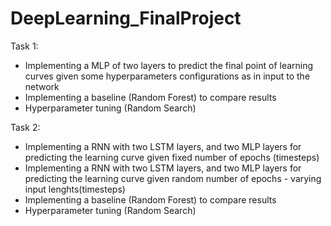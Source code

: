 # DeepLearning_FinalProject

Task 1:
- Implementing a MLP of two layers to predict the final point of learning curves given some hyperparameters configurations as in input to the network
- Implementing a baseline (Random Forest) to compare results
- Hyperparameter tuning (Random Search)

Task 2:
- Implementing a RNN with two LSTM layers, and two MLP layers for predicting the learning curve given fixed number of epochs (timesteps)
- Implementing a RNN with two LSTM layers, and two MLP layers for predicting the learning curve given random number of epochs  - varying input lenghts(timesteps)
- Implementing a baseline (Random Forest) to compare results
- Hyperparameter tuning (Random Search)
